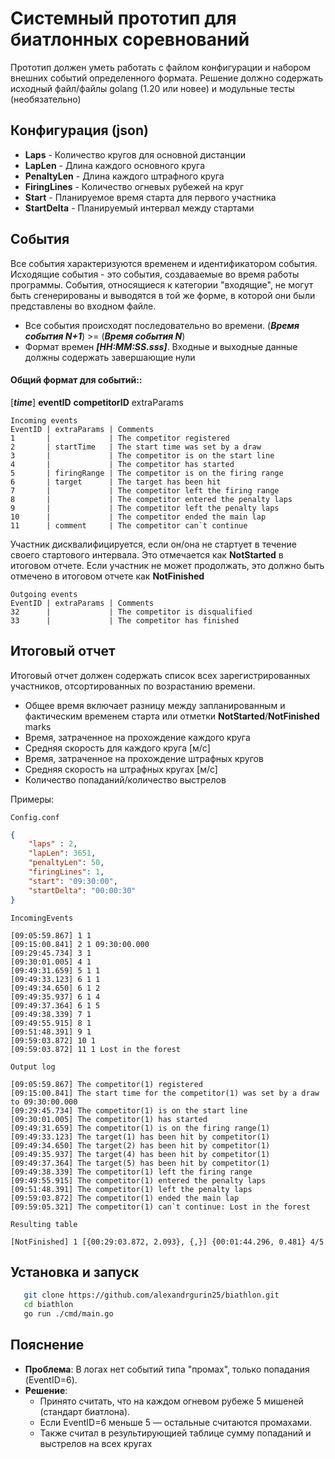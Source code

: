 # Системный прототип для биатлонных соревнований
Прототип должен уметь работать с файлом конфигурации и набором внешних событий определенного формата.
Решение должно содержать исходный файл/файлы golang (1.20 или новее) и модульные тесты (необязательно)

## Конфигурация  (json)

- **Laps**        - Количество кругов для основной дистанции
- **LapLen**      - Длина каждого основного круга
- **PenaltyLen**  - Длина каждого штрафного круга
- **FiringLines** - Количество огневых рубежей на круг
- **Start**       - Планируемое время старта для первого участника
- **StartDelta**  - Планируемый интервал между стартами

## События
Все события характеризуются временем и идентификатором события. Исходящие события - это события, создаваемые во время работы программы. События, относящиеся к категории "входящие", не могут быть сгенерированы и выводятся в той же форме, в которой они были представлены во входном файле.

- Все события происходят последовательно во времени.  (***Время события N+1***) >= (***Время события N***)
- Формат времен ***[HH:MM:SS.sss]***. Входные и выходные данные должны содержать завершающие нули

#### Общий формат для событий::
[***time***] **eventID** **competitorID** extraParams

```
Incoming events
EventID | extraParams | Comments
1       |             | The competitor registered
2       | startTime   | The start time was set by a draw
3       |             | The competitor is on the start line
4       |             | The competitor has started
5       | firingRange | The competitor is on the firing range
6       | target      | The target has been hit
7       |             | The competitor left the firing range
8       |             | The competitor entered the penalty laps
9       |             | The competitor left the penalty laps
10      |             | The competitor ended the main lap
11      | comment     | The competitor can`t continue
```
Участник дисквалифицируется, если он/она не стартует в течение своего стартового интервала. Это отмечается как **NotStarted** в итоговом отчете.
Если участник не может продолжать, это должно быть отмечено в итоговом отчете как **NotFinished**

```
Outgoing events
EventID | extraParams | Comments
32      |             | The competitor is disqualified
33      |             | The competitor has finished
```

## Итоговый отчет
Итоговый отчет должен содержать список всех зарегистрированных участников, отсортированных по возрастанию времени.
- Общее время включает разницу между запланированным и фактическим временем старта или отметки **NotStarted**/**NotFinished** marks
- Время, затраченное на прохождение каждого круга
- Средняя скорость для каждого круга [м/с]
- Время, затраченное на прохождение штрафных кругов
- Средняя скорость на штрафных кругах [м/с]
- Количество попаданий/количество выстрелов

Примеры:

`Config.conf`
```json
{
    "laps" : 2,
    "lapLen": 3651,
    "penaltyLen": 50,
    "firingLines": 1,
    "start": "09:30:00",
    "startDelta": "00:00:30"
}
```

`IncomingEvents`

```
[09:05:59.867] 1 1
[09:15:00.841] 2 1 09:30:00.000
[09:29:45.734] 3 1
[09:30:01.005] 4 1
[09:49:31.659] 5 1 1
[09:49:33.123] 6 1 1
[09:49:34.650] 6 1 2
[09:49:35.937] 6 1 4
[09:49:37.364] 6 1 5
[09:49:38.339] 7 1
[09:49:55.915] 8 1
[09:51:48.391] 9 1
[09:59:03.872] 10 1
[09:59:03.872] 11 1 Lost in the forest

```

`Output log`
```
[09:05:59.867] The competitor(1) registered
[09:15:00.841] The start time for the competitor(1) was set by a draw to 09:30:00.000
[09:29:45.734] The competitor(1) is on the start line
[09:30:01.005] The competitor(1) has started
[09:49:31.659] The competitor(1) is on the firing range(1)
[09:49:33.123] The target(1) has been hit by competitor(1)
[09:49:34.650] The target(2) has been hit by competitor(1)
[09:49:35.937] The target(4) has been hit by competitor(1)
[09:49:37.364] The target(5) has been hit by competitor(1)
[09:49:38.339] The competitor(1) left the firing range
[09:49:55.915] The competitor(1) entered the penalty laps
[09:51:48.391] The competitor(1) left the penalty laps
[09:59:03.872] The competitor(1) ended the main lap
[09:59:05.321] The competitor(1) can`t continue: Lost in the forest
```

`Resulting table`
```
[NotFinished] 1 [{00:29:03.872, 2.093}, {,}] {00:01:44.296, 0.481} 4/5
```

## Установка и запуск
```bash
   git clone https://github.com/alexandrgurin25/biathlon.git
   cd biathlon
   go run ./cmd/main.go
```
## Пояснение
- **Проблема**: В логах нет событий типа "промах", только попадания (EventID=6).
- **Решение**:
  - Принято считать, что на каждом огневом рубеже 5 мишеней (стандарт биатлона).
  - Если EventID=6 меньше 5 — остальные считаются промахами.
  - Также считал в результирующией таблице сумму попаданий и выстрелов на всех кругах 
